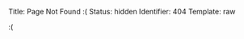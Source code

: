 Title: Page Not Found :(
Status: hidden
Identifier: 404
Template: raw

<!DOCTYPE html>
<html lang="{% block html_lang %}{{ DEFAULT_LANG }}{% endblock html_lang %}">
  <head>
    <meta charset="utf-8">
    <title>Page Not Found :(</title>
  </head>

  <body>
    <p>:(</p>
  </body>
</html>
